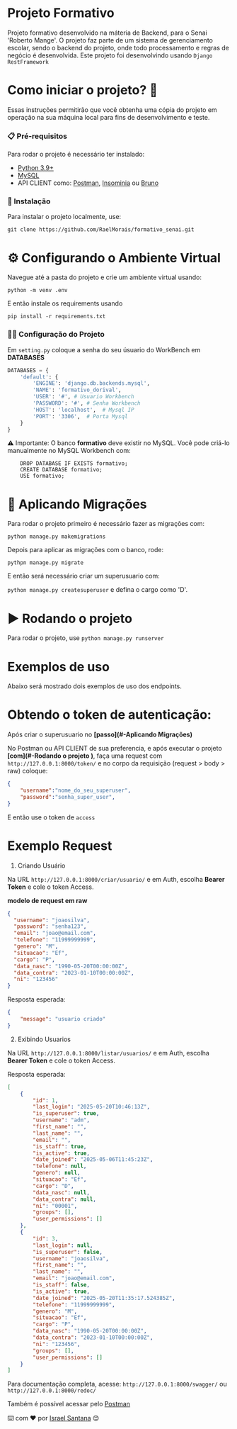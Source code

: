 # Projeto Formativo 

Projeto formativo desenvolvido na máteria de Backend, para o Senai 'Roberto Mange'. 
O projeto faz parte de um sistema de gerenciamento escolar, sendo o backend do projeto, 
onde todo processamento e regras de negócio é desenvolvida. Este projeto foi desenvolvindo usando ```Django RestFramework```

# Como iniciar o projeto? 🤔

Essas instruções permitirão que você obtenha uma cópia do projeto em operação na sua máquina local para fins de desenvolvimento e teste.

### 📋 Pré-requisitos

Para rodar o projeto é necessário ter instalado: 
- [Python 3.9+](https://www.python.org/downloads/)
- [MySQL](https://dev.mysql.com/downloads/windows/installer/8.0.html)
- API CLIENT como: [Postman](https://www.postman.com/downloads/), [Insominia](https://insomnia.rest/download) ou [Bruno](https://www.usebruno.com/)
### 🔧 Instalação

Para instalar o projeto localmente, use: 

```git clone https://github.com/RaelMorais/formativo_senai.git```


# ⚙️ Configurando o Ambiente Virtual

Navegue até a pasta do projeto e crie um ambiente virtual usando: 

```python -m venv .env```

E então instale os requirements usando 

```pip install -r requirements.txt```

### 🦾🧠 Configuração do Projeto 

Em ```setting.py``` coloque a senha do seu úsuario do WorkBench em **DATABASES**

````python
DATABASES = {
    'default': {
        'ENGINE': 'django.db.backends.mysql',
        'NAME': 'formativo_dorival',
        'USER': '#', # Usuario Workbench 
        'PASSWORD': '#', # Senha Workbench 
        'HOST': 'localhost',  # Mysql IP
        'PORT': '3306',  # Porta Mysql      
    }
}
````

⚠️ Importante: O banco **formativo** deve existir no MySQL. Você pode criá-lo manualmente no MySQL Workbench com:

````mysql
    DROP DATABASE IF EXISTS formativo;
    CREATE DATABASE formativo;
    USE formativo;
````
# 🧱 Aplicando Migrações

Para rodar o projeto primeiro é necessário fazer as migrações com: 

```python manage.py makemigrations```

Depois para aplicar as migrações com o banco, rode:

```pythpn manage.py migrate```

E então será necessário criar um superusuario com:

```python manage.py createsuperuser``` e defina o cargo como 'D'. 

# ▶️ Rodando o projeto 

Para rodar o projeto, use ```python manage.py runserver```

# Exemplos de uso

Abaixo será mostrado dois exemplos de uso dos endpoints. 

# Obtendo o token de autenticação: 

Após criar o superusuario no **[passo](#-Aplicando Migrações)**

No Postman ou API CLIENT de sua preferencia, e após executar o projeto **[com](#-Rodando o projeto )**, 
faça uma request com ```http://127.0.0.1:8000/token/``` e no corpo da requisição (request > body > raw)
coloque:

````json
{
    "username":"nome_do_seu_superuser",
    "password":"senha_super_user", 
}

````

E então use o token de ```access```

# Exemplo Request 

1. Criando Usuário

Na URL ```http://127.0.0.1:8000/criar/usuario/``` e em Auth, escolha **Bearer Token** e cole o token Access. 

**modelo de request em raw**

```json
{
  "username": "joaosilva",
  "password": "senha123",
  "email": "joao@email.com",
  "telefone": "11999999999",
  "genero": "M",
  "situacao": "Ef",
  "cargo": "P",
  "data_nasc": "1990-05-20T00:00:00Z",
  "data_contra": "2023-01-10T00:00:00Z",
  "ni": "123456"
}
```

Resposta esperada: 

```json
{
    "message": "usuario criado"
}
```

2. Exibindo Usuarios 

Na URL ```http://127.0.0.1:8000/listar/usuarios/``` e em Auth, escolha **Bearer Token** e cole o token Access. 

Resposta esperada: 

```json
[
    {
        "id": 1,
        "last_login": "2025-05-20T10:46:13Z",
        "is_superuser": true,
        "username": "adm",
        "first_name": "",
        "last_name": "",
        "email": "",
        "is_staff": true,
        "is_active": true,
        "date_joined": "2025-05-06T11:45:23Z",
        "telefone": null,
        "genero": null,
        "situacao": "Ef",
        "cargo": "D",
        "data_nasc": null,
        "data_contra": null,
        "ni": "00001",
        "groups": [],
        "user_permissions": []
    },
    {
        "id": 3,
        "last_login": null,
        "is_superuser": false,
        "username": "joaosilva",
        "first_name": "",
        "last_name": "",
        "email": "joao@email.com",
        "is_staff": false,
        "is_active": true,
        "date_joined": "2025-05-20T11:35:17.524385Z",
        "telefone": "11999999999",
        "genero": "M",
        "situacao": "Ef",
        "cargo": "P",
        "data_nasc": "1990-05-20T00:00:00Z",
        "data_contra": "2023-01-10T00:00:00Z",
        "ni": "123456",
        "groups": [],
        "user_permissions": []
    }
]
```

Para documentação completa, acesse: 
 ```http://127.0.0.1:8000/swagger/```
ou 
```http://127.0.0.1:8000/redoc/```

Também é possível acessar pelo [Postman](#)

⌨️ com ❤️ por [Israel Santana](https://github.com/RaelMorais) 😊
